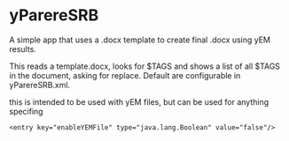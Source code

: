 # yParereSRB
A simple app that uses a .docx template to create final .docx using yEM results.

This reads a template.docx, looks for $TAGS and shows a list of all $TAGS in the document, asking for replace. Default are configurable in yParereSRB.xml.

this is intended to be used with yEM files, but can be used for anything specifing

```<entry key="enableYEMFile" type="java.lang.Boolean" value="false"/>```
